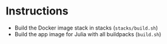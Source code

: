 # Instructions
- Build the Docker image stack in stacks (`stacks/build.sh`)
- Build the app image for Julia with all buildpacks (`build.sh`)
